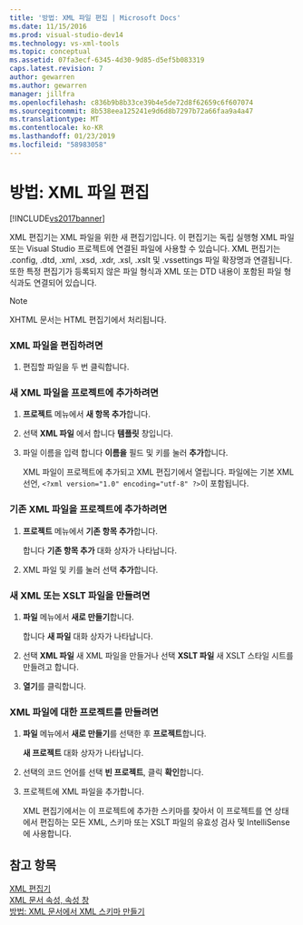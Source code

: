 ```yaml
---
title: '방법: XML 파일 편집 | Microsoft Docs'
ms.date: 11/15/2016
ms.prod: visual-studio-dev14
ms.technology: vs-xml-tools
ms.topic: conceptual
ms.assetid: 07fa3ecf-6345-4d30-9d85-d5ef5b083319
caps.latest.revision: 7
author: gewarren
ms.author: gewarren
manager: jillfra
ms.openlocfilehash: c836b9b8b33ce39b4e5de72d8f62659c6f607074
ms.sourcegitcommit: 8b538eea125241e9d6d8b7297b72a66faa9a4a47
ms.translationtype: MT
ms.contentlocale: ko-KR
ms.lasthandoff: 01/23/2019
ms.locfileid: "58983058"
---
```

# <a name="how-to-edit-xml-files"></a>방법: XML 파일 편집
[!INCLUDE[vs2017banner](../includes/vs2017banner.md)]

  
XML 편집기는 XML 파일을 위한 새 편집기입니다. 이 편집기는 독립 실행형 XML 파일 또는 Visual Studio 프로젝트에 연결된 파일에 사용할 수 있습니다. XML 편집기는 .config, .dtd, .xml, .xsd, .xdr, .xsl, .xslt 및 .vssettings 파일 확장명과 연결됩니다. 또한 특정 편집기가 등록되지 않은 파일 형식과 XML 또는 DTD 내용이 포함된 파일 형식과도 연결되어 있습니다.  
  
> [!NOTE]
>  XHTML 문서는 HTML 편집기에서 처리됩니다.  
  
### <a name="to-edit-an-xml-file"></a>XML 파일을 편집하려면  
  
1.  편집할 파일을 두 번 클릭합니다.  
  
### <a name="to-add-a-new-xml-file-to-a-project"></a>새 XML 파일을 프로젝트에 추가하려면  
  
1.  **프로젝트** 메뉴에서 **새 항목 추가**합니다.  
  
2.  선택 **XML 파일** 에서 합니다 **템플릿** 창입니다.  
  
3.  파일 이름을 입력 합니다 **이름을** 필드 및 키를 눌러 **추가**합니다.  
  
     XML 파일이 프로젝트에 추가되고 XML 편집기에서 열립니다. 파일에는 기본 XML 선언, `<?xml version="1.0" encoding="utf-8" ?>`이 포함됩니다.  
  
### <a name="to-add-an-existing-xml-file-to-a-project"></a>기존 XML 파일을 프로젝트에 추가하려면  
  
1.  **프로젝트** 메뉴에서 **기존 항목 추가**합니다.  
  
     합니다 **기존 항목 추가** 대화 상자가 나타납니다.  
  
2.  XML 파일 및 키를 눌러 선택 **추가**합니다.  
  
### <a name="to-create-a-new-xml-or-xslt-file"></a>새 XML 또는 XSLT 파일을 만들려면  
  
1.  **파일** 메뉴에서 **새로 만들기**합니다.  
  
     합니다 **새 파일** 대화 상자가 나타납니다.  
  
2.  선택 **XML 파일** 새 XML 파일을 만들거나 선택 **XSLT 파일** 새 XSLT 스타일 시트를 만들려고 합니다.  
  
3.  **열기**를 클릭합니다.  
  
### <a name="to-create-a-project-for-xml-files"></a>XML 파일에 대한 프로젝트를 만들려면  
  
1.  **파일** 메뉴에서 **새로 만들기**를 선택한 후 **프로젝트**합니다.  
  
     **새 프로젝트** 대화 상자가 나타납니다.  
  
2.  선택의 코드 언어를 선택 **빈 프로젝트**, 클릭 **확인**합니다.  
  
3.  프로젝트에 XML 파일을 추가합니다.  
  
     XML 편집기에서는 이 프로젝트에 추가한 스키마를 찾아서 이 프로젝트를 연 상태에서 편집하는 모든 XML, 스키마 또는 XSLT 파일의 유효성 검사 및 IntelliSense에 사용합니다.  
  
## <a name="see-also"></a>참고 항목  
 [XML 편집기](../xml-tools/xml-editor.md)   
 [XML 문서 속성, 속성 창](../xml-tools/xml-document-properties-properties-window.md)   
 [방법: XML 문서에서 XML 스키마 만들기](../xml-tools/how-to-create-an-xml-schema-from-an-xml-document.md)
